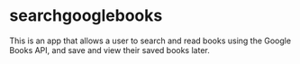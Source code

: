# searchgooglebooks
This is an app that allows a user to search and read books using the Google Books API, and save and view their saved books later.
